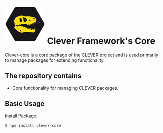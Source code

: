 # [![CLEVER Logo](https://raw.githubusercontent.com/imperodesign/skeleton/master/app/assets/src/img/skeleton-logo.png?raw=true)](http://cleverframework.io/) Clever Framework's Core

Clever-core is a core package of the CLEVER project and is used primarily to manage packages for extending functionality.

## The repository contains
* Core functionality for managing CLEVER packages.

## Basic Usage

Install Package:
```
$ npm install clever-core
```
